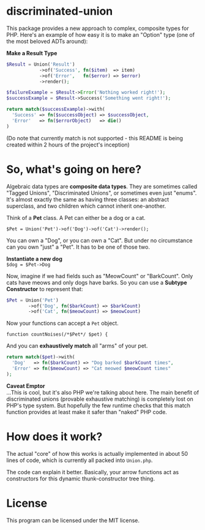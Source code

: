 # discriminated-union
This package  provides a new approach to complex, composite types for PHP. Here's an example of how easy it is to make an "Option"
type (one of the most beloved ADTs around):

**Make a Result Type**
```php
$Result = Union('Result')
            ->of('Success', fn($item)  => item)
            ->of('Error',   fn($error) => $error)
            ->render();

$failureExample = $Result->Error('Nothing worked right!');
$successExample = $Result->Success('Something went right!');

return match($successExample)->with(
  'Success' => fn($successObject) => $successObject,
  'Error'   => fn($errorObject)   => die()
)
```
(Do note that currently match is not supported - this README is being created within 2 hours of the project's inception)

# So, what's going on here?
Algebraic data types are **composite data types**. They are sometimes called "Tagged Unions", "Discriminated Unions", or sometimes
even just "enums". It's almost exactly the same as having three classes: an abstract superclass, and two children which cannot
inherit one-another.

Think of a **Pet** class. A Pet can either be a dog or a cat.

`$Pet = Union('Pet')->of('Dog')->of('Cat')->render();`

You can own a "Dog", or you can own a "Cat". But under no circumstance can you own "just" a "Pet". It has to be one of those
two.

**Instantiate a new dog**  
`$dog = $Pet->Dog`

Now, imagine if we had fields such as "MeowCount" or "BarkCount". Only cats have meows and only dogs have barks. So you
can use a **Subtype Constructor** to represent that:

```php
$Pet = Union('Pet')
        ->of('Dog', fn($barkCount) => $barkCount)
        ->of('Cat', fn($meowCount) => $meowCount)
```

Now your functions can accept a `Pet` object.

`function countNoises(/*$Pet*/ $pet) {`

And you can **exhaustively match** all "arms" of your pet.

```php
return match($pet)->with(
  'Dog'   => fn($barkCount) => "Dog barked $barkCount times",
  'Error' => fn($meowCount) => "Cat meowed $meowCount times"
);
```

**Caveat Emptor**  
...This is cool, but it's also PHP we're talking about here. The main benefit of discriminated unions (provable exhaustive matching)
is completely lost on PHP's type system. But hopefully the few runtime checks that this match function provides at least
make it safer than "naked" PHP code.

# How does it work?
The actual "core" of how this works is actually implemented in about 50 lines of code, which is currently all packed into `Union.php`.

The code can explain it better. Basically, your arrow functions act as constructors for this dynamic thunk-constructor tree thing.

# License
This program can be licensed under the MIT license.
